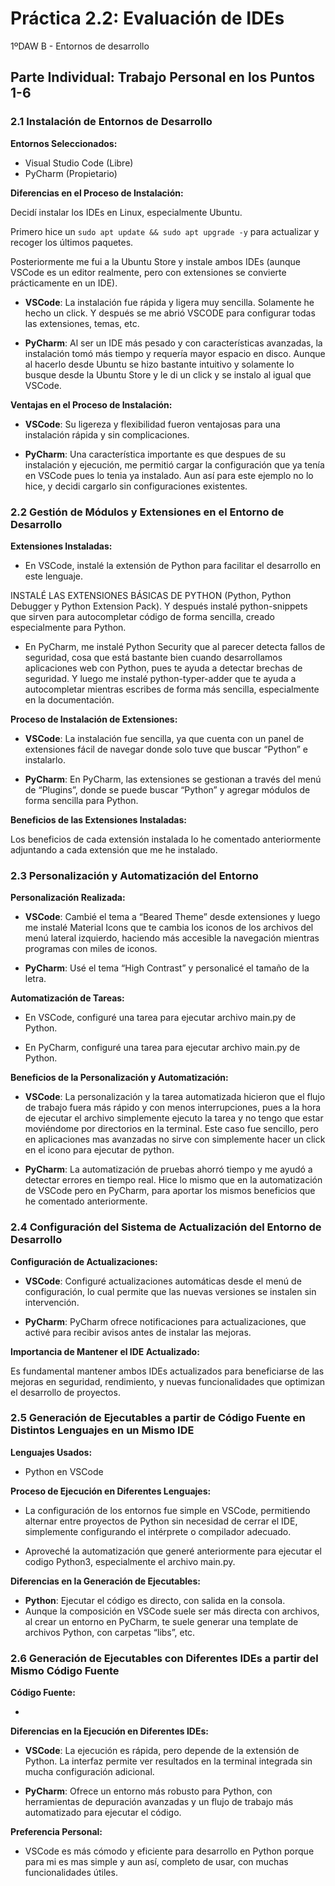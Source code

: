 # Práctica 2.2: Evaluación de IDEs

1ºDAW B - Entornos de desarrollo

## Parte Individual: Trabajo Personal en los Puntos 1-6

### 2.1 Instalación de Entornos de Desarrollo

**Entornos Seleccionados:**

- Visual Studio Code (Libre)
- PyCharm (Propietario)

**Diferencias en el Proceso de Instalación:**

Decidí instalar los IDEs en Linux, especialmente Ubuntu.

Primero hice un `sudo apt update && sudo apt upgrade -y` para actualizar y recoger los últimos paquetes.

Posteriormente me fui a la Ubuntu Store y instale ambos IDEs (aunque VSCode es un editor realmente, pero con extensiones se convierte prácticamente en un IDE).

- **VSCode**: La instalación fue rápida y ligera muy sencilla. Solamente he hecho un click. Y después se me abrió VSCODE para configurar todas las extensiones, temas, etc.



- **PyCharm**: Al ser un IDE más pesado y con características avanzadas, la instalación tomó más tiempo y requería mayor espacio en disco. Aunque al hacerlo desde Ubuntu se hizo bastante intuitivo y solamente lo busque desde la Ubuntu Store y le di un click y se instalo al igual que VSCode.

**Ventajas en el Proceso de Instalación:**

- **VSCode**: Su ligereza y flexibilidad fueron ventajosas para una instalación rápida y sin complicaciones.

- **PyCharm**: Una característica importante es que despues de su instalación y ejecución, me permitió cargar la configuración que ya tenía en VSCode pues lo tenia ya instalado. Aun así para este ejemplo no lo hice, y decidi cargarlo sin configuraciones existentes.

### 2.2 Gestión de Módulos y Extensiones en el Entorno de Desarrollo

**Extensiones Instaladas:**

- En VSCode, instalé la extensión de Python para facilitar el desarrollo en este lenguaje.

INSTALÉ LAS EXTENSIONES BÁSICAS DE PYTHON (Python, Python Debugger y Python Extension Pack). Y después instalé python-snippets que sirven para autocompletar código de forma sencilla, creado especialmente para Python.



- En PyCharm, me instalé Python Security que al parecer detecta fallos de seguridad, cosa que está bastante bien cuando desarrollamos aplicaciones web con Python, pues te ayuda a detectar brechas de seguridad. Y luego me instalé python-typer-adder que te ayuda a autocompletar mientras escribes de forma más sencilla, especialmente en la documentación.



**Proceso de Instalación de Extensiones:**

- **VSCode**: La instalación fue sencilla, ya que cuenta con un panel de extensiones fácil de navegar donde solo tuve que buscar “Python” e instalarlo.

- **PyCharm**: En PyCharm, las extensiones se gestionan a través del menú de “Plugins”, donde se puede buscar “Python” y agregar módulos de forma sencilla para Python.

**Beneficios de las Extensiones Instaladas:**

Los beneficios de cada extensión instalada lo he comentado anteriormente adjuntando a cada extensión que me he instalado.

### 2.3 Personalización y Automatización del Entorno

**Personalización Realizada:**

- **VSCode**: Cambié el tema a “Beared Theme” desde extensiones y luego me instalé Material Icons que te cambia los iconos de los archivos del menú lateral izquierdo, haciendo más accesible la navegación mientras programas con miles de iconos.



- **PyCharm**: Usé el tema “High Contrast” y personalicé el tamaño de la letra.



**Automatización de Tareas:**

- En VSCode, configuré una tarea para ejecutar archivo main.py de Python.



- En PyCharm, configuré una tarea para ejecutar archivo main.py de Python.



**Beneficios de la Personalización y Automatización:**

- **VSCode**: La personalización y la tarea automatizada hicieron que el flujo de trabajo fuera más rápido y con menos interrupciones, pues a la hora de ejecutar el archivo simplemente ejecuto la tarea y no tengo que estar moviéndome por directorios en la terminal. Este caso fue sencillo, pero en aplicaciones mas avanzadas no sirve con simplemente hacer un click en el icono para ejecutar de python.

- **PyCharm**: La automatización de pruebas ahorró tiempo y me ayudó a detectar errores en tiempo real. Hice lo mismo que en la automatización de VSCode pero en PyCharm, para aportar los mismos beneficios que he comentado anteriormente.

### 2.4 Configuración del Sistema de Actualización del Entorno de Desarrollo

**Configuración de Actualizaciones:**

- **VSCode**: Configuré actualizaciones automáticas desde el menú de configuración, lo cual permite que las nuevas versiones se instalen sin intervención.

- **PyCharm**: PyCharm ofrece notificaciones para actualizaciones, que activé para recibir avisos antes de instalar las mejoras.

**Importancia de Mantener el IDE Actualizado:**

Es fundamental mantener ambos IDEs actualizados para beneficiarse de las mejoras en seguridad, rendimiento, y nuevas funcionalidades que optimizan el desarrollo de proyectos.

### 2.5 Generación de Ejecutables a partir de Código Fuente en Distintos Lenguajes en un Mismo IDE

**Lenguajes Usados:**

- Python en VSCode

**Proceso de Ejecución en Diferentes Lenguajes:**

- La configuración de los entornos fue simple en VSCode, permitiendo alternar entre proyectos de Python sin necesidad de cerrar el IDE, simplemente configurando el intérprete o compilador adecuado.

- Aproveché la automatización que generé anteriormente para ejecutar el codigo Python3, especialmente el archivo main.py.



**Diferencias en la Generación de Ejecutables:**

- **Python**: Ejecutar el código es directo, con salida en la consola.
- Aunque la composición en VSCode suele ser más directa con archivos, al crear un entorno en PyCharm, te suele generar una template de archivos Python, con carpetas “libs”, etc.

### 2.6 Generación de Ejecutables con Diferentes IDEs a partir del Mismo Código Fuente

**Código Fuente:**

- 

**Diferencias en la Ejecución en Diferentes IDEs:**

- **VSCode**: La ejecución es rápida, pero depende de la extensión de Python. La interfaz permite ver resultados en la terminal integrada sin mucha configuración adicional.

- **PyCharm**: Ofrece un entorno más robusto para Python, con herramientas de depuración avanzadas y un flujo de trabajo más automatizado para ejecutar el código.

**Preferencia Personal:**

- VSCode es más cómodo y eficiente para desarrollo en Python porque para mi es mas simple y aun así, completo de usar, con muchas funcionalidades útiles.


